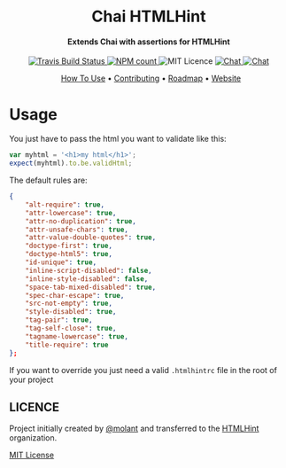 <h1 align="center">
  <br>
  Chai HTMLHint
  <br>
</h1>

<h4 align="center">Extends Chai with assertions for HTMLHint</h4>

<p align="center">
  <a href="https://travis-ci.org/htmlhint/chai-htmlhint">
    <img src="https://img.shields.io/travis/htmlhint/chai-htmlhint.svg" alt="Travis Build Status">
  </a>
  <a href="https://codecov.io/gh/htmlhint/chai-htmlhint>
    <img src="https://codecov.io/gh/htmlhint/chai-htmlhint/branch/master/graph/badge.svg" alt="Codecov">
  </a>
  <a href="https://www.npmjs.com/package/chai-htmlhint">
    <img src="https://img.shields.io/npm/dm/chai-htmlhint.svg" alt="NPM count">
  </a>
  <img src="https://badgen.net/badge/license/MIT/green" alt="MIT Licence" />
  <a href="https://discord.gg/nJ6J9CP">
    <img src="https://img.shields.io/badge/chat-on%20discord-7289da.svg" alt="Chat">
  </a>
  <a href="http://roadmap.htmlhint.io/roadmap">
    <img src="https://img.shields.io/badge/check-our%20roadmap-EE503E.svg" alt="Chat">
  </a>
</p>

<p align="center">
  <a href="#usage">How To Use</a> • <a href="/CONTRIBUTING.md">Contributing</a> • <a href="http://roadmap.htmlhint.io/">Roadmap</a> • <a href="https://htmlhint.io">Website</a>
</p>

# Usage
You just have to pass the html you want to validate like this:
```javascript
var myhtml = '<h1>my html</h1>';
expect(myhtml).to.be.validHtml;
```

The default rules are:
```json
{
	"alt-require": true,
	"attr-lowercase": true,
	"attr-no-duplication": true,
	"attr-unsafe-chars": true,
	"attr-value-double-quotes": true,
	"doctype-first": true,
	"doctype-html5": true,
	"id-unique": true,
	"inline-script-disabled": false,
	"inline-style-disabled": false,
	"space-tab-mixed-disabled": true,
	"spec-char-escape": true,
	"src-not-empty": true,
	"style-disabled": true,
	"tag-pair": true,
	"tag-self-close": true,
	"tagname-lowercase": true,
	"title-require": true
};
```

If you want to override you just need a valid `.htmlhintrc` file in the root of your project

## LICENCE

Project initially created by [@molant](https://github.com/molant) and transferred to the [HTMLHint](https://github.com/htmlhint) organization.

[MIT License](./LICENSE)
